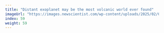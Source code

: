 ```yaml
---
title: "Distant exoplanet may be the most volcanic world ever found"
imageUrl: "https://images.newscientist.com/wp-content/uploads/2025/02/07223540/SEI_238793761.jpg?width=788"
index: 59
weight: 59
---
```

